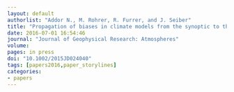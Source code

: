 ```yaml
---
layout: default
authorlist: "Addor N., M. Rohrer, R. Furrer, and J. Seiber"
title: "Propagation of biases in climate models from the synoptic to the regional scale: Implications for bias adjustment"
date: 2016-07-01 16:54:46
journal: "Journal of Geophysical Research: Atmospheres"
volume:  
pages: in press
doi: "10.1002/2015JD024040"
tags: [papers2016,paper_storylines]
categories:
- papers
---
```


